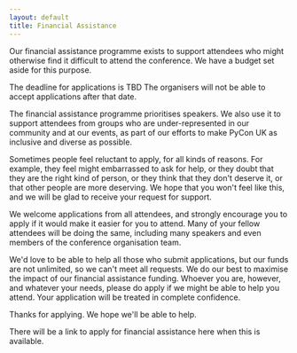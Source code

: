 ```yaml
---
layout: default
title: Financial Assistance
---
```


Our financial assistance programme exists to support attendees who might otherwise find it difficult to attend the conference.
We have a budget set aside for this purpose.

The deadline for applications is TBD
The organisers will not be able to accept applications after that date.

The financial assistance programme prioritises speakers.
We also use it to support attendees from groups who are under-represented in our community and at our events,
as part of our efforts to make PyCon UK as inclusive and diverse as possible.

Sometimes people feel reluctant to apply,
for all kinds of reasons.
For example, they feel might embarrassed to ask for help,
or they doubt that they are the right kind of person,
or they think that they don't deserve it,
or that other people are more deserving.
We hope that you won't feel like this, and we will be glad to receive your request for support.

We welcome applications from all attendees, and strongly encourage you to apply if it would make it easier for you to attend.
Many of your fellow attendees will be doing the same, including many speakers and even members of the conference organisation team.

We'd love to be able to help all those who submit applications, but our funds are not unlimited, so we can't meet all requests.
We do our best to maximise the impact of our financial assistance funding.
Whoever you are, however, and whatever your needs, please do apply if we might be able to help you attend.
Your application will be treated in complete confidence.

Thanks for applying. We hope we'll be able to help.

<p>There will be a link to apply for financial assistance here when this is available.</p>

